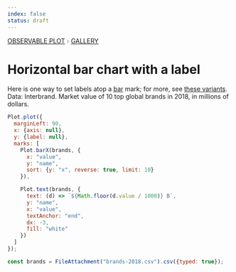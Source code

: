 ```yaml
---
index: false
status: draft
---
```


<div style="color: grey; font: 13px/25.5px var(--sans-serif); text-transform: uppercase;"><h1 style="display: none;">Plot: Horizontal bar chart with a label</h1><a href="/plot">Observable Plot</a> › <a href="/@observablehq/plot-gallery">Gallery</a></div>

# Horizontal bar chart with a label

Here is one way to set labels atop a [bar](https://observablehq.com/plot/marks/bar) mark; for more, see [these variants](https://observablehq.com/@observablehq/plot-labelled-horizontal-bar-chart-variants). Data: Interbrand. Market value of 10 top global brands in 2018, in millions of dollars.

```js echo
Plot.plot({
  marginLeft: 90,
  x: {axis: null},
  y: {label: null},
  marks: [
    Plot.barX(brands, {
      x: "value",
      y: "name",
      sort: {y: "x", reverse: true, limit: 10}
    }),

    Plot.text(brands, {
      text: (d) => `${Math.floor(d.value / 1000)} B`,
      y: "name",
      x: "value",
      textAnchor: "end",
      dx: -3,
      fill: "white"
    })
  ]
});
```

```js echo
const brands = FileAttachment("brands-2018.csv").csv({typed: true});
```
